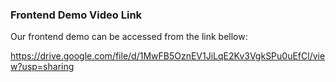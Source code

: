 ### Frontend Demo Video Link
Our frontend demo can be accessed from the link bellow:

https://drive.google.com/file/d/1MwFB5OznEV1JiLqE2Kv3VgkSPu0uEfCl/view?usp=sharing
